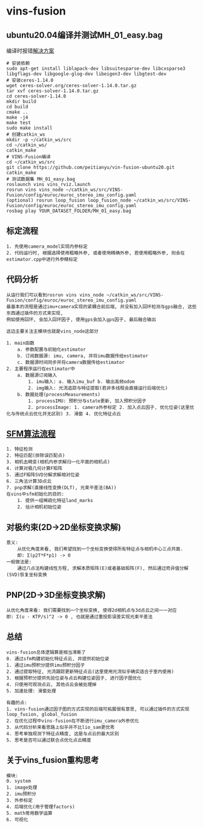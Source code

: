# vins-fusion

## ubuntu20.04编译并测试MH_01_easy.bag

编译时报错[解决方案](https://blog.csdn.net/xiaojinger_123/article/details/121517771?utm_source=app&app_version=4.20.0)

```
# 安装依赖
sudo apt-get install liblapack-dev libsuitesparse-dev libcxsparse3 libgflags-dev libgoogle-glog-dev libeigen3-dev libgtest-dev
# 安装ceres-1.14.0
wget ceres-solver.org/ceres-solver-1.14.0.tar.gz
tar xvf ceres-solver-1.14.0.tar.gz
cd ceres-solver-1.14.0
mkdir build
cd build
cmake ..
make -j4
make test
sudo make install
# 创建catkin_ws
mkdir -p ~/catkin_ws/src
cd ~/catkin_ws/
catkin_make
# VINS-Fusion编译
cd ~/catkin_ws/src
git clone https://github.com/peitianyu/vin-fusion-ubuntu20.git
catkin_make
# 测试数据集 MH_01_easy.bag
roslaunch vins vins_rviz.launch
rosrun vins vins_node ~/catkin_ws/src/VINS-Fusion/config/euroc/euroc_stereo_imu_config.yaml 
(optional) rosrun loop_fusion loop_fusion_node ~/catkin_ws/src/VINS-Fusion/config/euroc/euroc_stereo_imu_config.yaml 
rosbag play YOUR_DATASET_FOLDER/MH_01_easy.bag
```

## 标定流程

```
1. 先使用camera_model实现内参标定
2. 代码运行时, 根据选择使用粗略外参, 或者使用精确外参, 若使用粗略外参, 则会在estimator.cpp中进行外参精标定
```

## 代码分析

```
从运行我们可以看到rosrun vins vins_node ~/catkin_ws/src/VINS-Fusion/config/euroc/euroc_stereo_imu_config.yaml 
最基本的流程是通过imu+camera实现的紧耦合前后端, 并没有加入回环检测与gps融合, 这些东西通过插件的方式来实现, 
例如使用回环, 会加入回环因子, 使用gps会加入gps因子, 最后融合输出

这边主要关注主模块也就是vins_node这部分

1. main函数
    a. 参数配置与初始化estimator
    b. 订阅数据源: imu, camera, 并将imu数据传给estimator
    c. 数据源时间同步并将camera数据传给estimator
2. 主要程序运行在estimator中
    a. 数据源订阅输入
        1. imu输入: a. 输入imu_buf b. 输出高频odom
        2. img输入: 光流追踪与特征提取(若非多线程会直接运行后端优化)
    b. 数据处理(processMeasurements)
        1. processIMU: 预积分与state更新, 加入预积分因子
        2. processImage: 1. camera外参标定 2. 加入点云因子, 优化位姿(这里优化与传统点云优化并无区别) 3. 滑窗 4. 优化特征点云
```

## [SFM算法流程](https://blog.csdn.net/lpj822/article/details/82716971?spm=1001.2101.3001.6650.7&utm_medium=distribute.pc_relevant.none-task-blog-2~default~BlogCommendFromBaidu~Rate-7-82716971-blog-79834735.pc_relevant_multi_platform_whitelistv4&depth_1-utm_source=distribute.pc_relevant.none-task-blog-2~default~BlogCommendFromBaidu~Rate-7-82716971-blog-79834735.pc_relevant_multi_platform_whitelistv4&utm_relevant_index=9)

```
1. 特征检测
2. 特征匹配(排除误匹配点)
3. 相机去畸变(相机内参求解归一化平面的相机点)
4. 计算对极几何计算F矩阵
5. 通过F矩阵SVD分解求解相对位姿
6. 三角法计算3D点云
7. pnp求解(直接线性变换(DLT), 光束平差法(BA))
在vins中sfm初始化的目的:
    1. 提供一组稀疏化特征land_marks
    2. 估计相机初始位姿
```

## 对极约束(2D->2D坐标变换求解)

```
意义:
    从优化角度来看, 我们希望找到一个坐标变换使得所有特征点与相机中心三点共面.
    即: Σ(p2T*F*p1) -> 0
一般做法是:
    通过八点法构建线性方程, 求解本质矩阵(E)或者基础矩阵(F), 然后通过奇异值分解(SVD)恢复坐标变换
```

## PNP(2D->3D坐标变换求解)

```
从优化角度来看: 我们需要找到一个坐标变换, 使得2d相机点与3d点云之间一一对应
即: Σ(u - KTP/s)^2 -> 0 , 也就是通过重投影误差实现光束平差法
```

## 总结

```
vins-fusion总体逻辑算是相当清晰了
0. 通过sfm构建初始化特征点云, 并提供初始位姿
1. 通过imu预积分提供imu预积分因子
2. 通过提取特征, 光流跟踪更新特征点云(这里使用光流似乎确实适合于室内使用)
3. 根据预积分提供先验位姿与点云构建位姿因子, 进行因子图优化
4. 只使用可观测点云, 其他点云会被处理掉
5. 加速处理: 滑窗处理

有趣的点:
1. vins-fusion通过因子图的方式实现的后端可拓展很有意思, 可以通过插件的方式实现loop_fusion, global_fusion
2. 在优化过程中vins-fusion在不断进行imu_camera外参优化
3. 从代码分析来看思路上似乎并不比lio_sam更优秀
4. 思考单独观测下特征点精度, 这是与点云的最大区别
5. 思考是否可以通过联合点优化点云精度
```

## 关于vins_fusion重构思考

```
模块:
0. system
1. image处理
2. imu预积分
3. 外参标定
4. 后端优化(用于管理factors)
5. math常用数学运算
6. 可视化
```